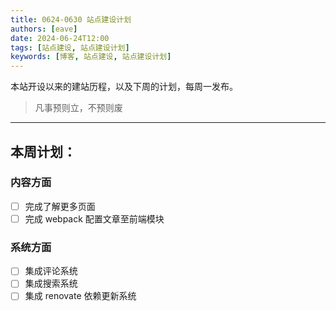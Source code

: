 ```yaml
---
title: 0624-0630 站点建设计划
authors: [eave]
date: 2024-06-24T12:00
tags: [站点建设, 站点建设计划]
keywords: [博客, 站点建设, 站点建设计划]
---
```


本站开设以来的建站历程，以及下周的计划，每周一发布。

> 凡事预则立，不预则废

---

<!-- truncate -->

## 本周计划：

### 内容方面

- [ ] 完成了解更多页面
- [ ] 完成 webpack 配置文章至前端模块

### 系统方面

- [ ] 集成评论系统
- [ ] 集成搜索系统
- [ ] 集成 renovate 依赖更新系统
